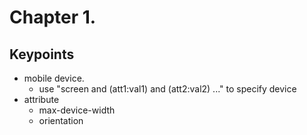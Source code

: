 Chapter 1.
===

Keypoints
---

* mobile device.
	* use "screen and (att1:val1) and (att2:val2) ..." to specify device
* attribute
	* max-device-width
	* orientation